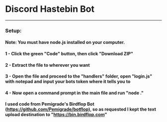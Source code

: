 # Discord Hastebin Bot

<hr />

### Setup:

#### Note: You must have node.js installed on your computer.

#### 1 - Click the green "Code" button, then click "Download ZIP"

#### 2 - Extract the file to wherever you want

#### 3 - Open the file and proceed to the "handlers" folder, open "login.js" with notepad and input your bots token where it tells you to

#### 4 - Now open a command prompt in the main file and run "node ."

#### I used code from Pemigrade's Birdflop Bot (https://github.com/Pemigrade/botflop), so as requested I kept the text upload destination to "https://bin.birdflop.com"